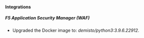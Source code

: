 #### Integrations
##### F5 Application Security Manager (WAF)
- Upgraded the Docker image to: *demisto/python3:3.9.6.22912*.

